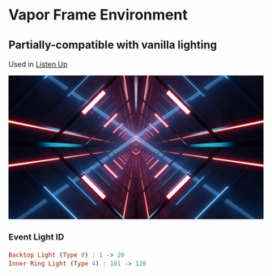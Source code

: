 # Vapor Frame Environment

## Partially-compatible with vanilla lighting

Used in [Listen Up](https://youtu.be/L9ZixwKNlcU)

<img src="./environment.png">

### Event Light ID

```haskell
Backtop Light (Type 0) : 1 -> 20
Inner Ring Light (Type 4) : 101 -> 120
```
